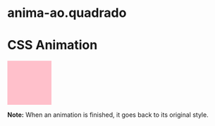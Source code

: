 # anima-ao.quadrado
<!DOCTYPE html>
<html>
<head>
<style> 
div {
  width: 100px;
  height: 100px;
  background-color: pink;
  animation-name: example;
  animation-duration: 4s;
}

@keyframes example {
  from {background-color: blue;}
  to {background-color: yellow;}
}
</style>
</head>
<body>

<h1>CSS Animation</h1>

<div></div>

<p><b>Note:</b> When an animation is finished, it goes back to its original style.</p>

</body>
</html>


